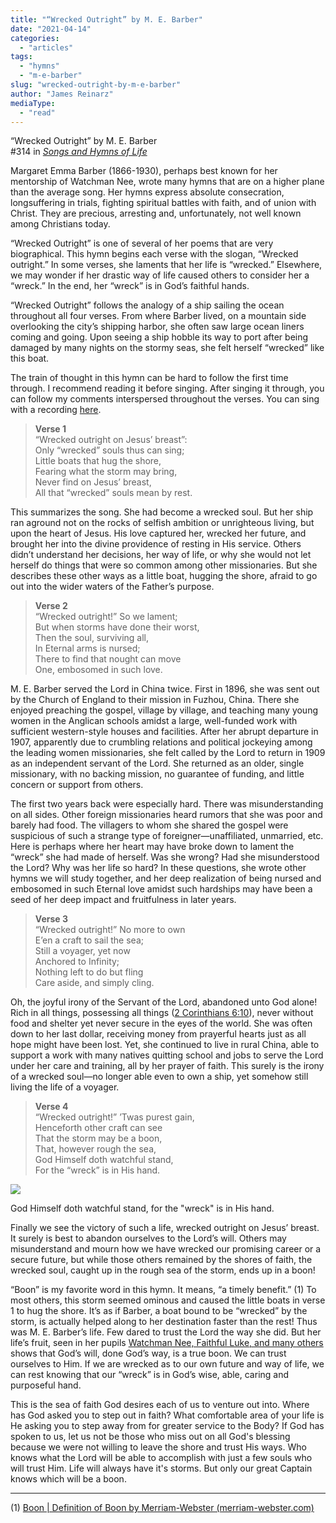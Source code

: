```yaml
---
title: "“Wrecked Outright” by M. E. Barber"
date: "2021-04-14"
categories: 
  - "articles"
tags: 
  - "hymns"
  - "m-e-barber"
slug: "wrecked-outright-by-m-e-barber"
author: "James Reinarz"
mediaType: 
  - "read"
---
```


“Wrecked Outright” by M. E. Barber  
#314 in _[Songs and Hymns of Life](https://www.asweetsavor.org/songs-hymns-of-life/)_

Margaret Emma Barber (1866-1930), perhaps best known for her mentorship of Watchman Nee, wrote many hymns that are on a higher plane than the average song. Her hymns express absolute consecration, longsuffering in trials, fighting spiritual battles with faith, and of union with Christ. They are precious, arresting and, unfortunately, not well known among Christians today.

“Wrecked Outright” is one of several of her poems that are very biographical. This hymn begins each verse with the slogan, “Wrecked outright.” In some verses, she laments that her life is “wrecked.” Elsewhere, we may wonder if her drastic way of life caused others to consider her a “wreck.” In the end, her “wreck” is in God’s faithful hands.

“Wrecked Outright” follows the analogy of a ship sailing the ocean throughout all four verses. From where Barber lived, on a mountain side overlooking the city’s shipping harbor, she often saw large ocean liners coming and going. Upon seeing a ship hobble its way to port after being damaged by many nights on the stormy seas, she felt herself “wrecked” like this boat.

The train of thought in this hymn can be hard to follow the first time through. I recommend reading it before singing. After singing it through, you can follow my comments interspersed throughout the verses. You can sing with a recording [here](https://www.hymnal.net/en/hymn/h/637).

> **Verse 1**  
> “Wrecked outright on Jesus’ breast”:  
> Only “wrecked” souls thus can sing;  
> Little boats that hug the shore,  
> Fearing what the storm may bring,  
> Never find on Jesus’ breast,  
> All that “wrecked” souls mean by rest.

This summarizes the song. She had become a wrecked soul. But her ship ran aground not on the rocks of selfish ambition or unrighteous living, but upon the heart of Jesus. His love captured her, wrecked her future, and brought her into the divine providence of resting in His service. Others didn’t understand her decisions, her way of life, or why she would not let herself do things that were so common among other missionaries. But she describes these other ways as a little boat, hugging the shore, afraid to go out into the wider waters of the Father’s purpose.

> **Verse 2**  
> “Wrecked outright!” So we lament;  
> But when storms have done their worst,  
> Then the soul, surviving all,  
> In Eternal arms is nursed;  
> There to find that nought can move  
> One, embosomed in such love.

M. E. Barber served the Lord in China twice. First in 1896, she was sent out by the Church of England to their mission in Fuzhou, China. There she enjoyed preaching the gospel, village by village, and teaching many young women in the Anglican schools amidst a large, well-funded work with sufficient western-style houses and facilities. After her abrupt departure in 1907, apparently due to crumbling relations and political jockeying among the leading women missionaries, she felt called by the Lord to return in 1909 as an independent servant of the Lord. She returned as an older, single missionary, with no backing mission, no guarantee of funding, and little concern or support from others. 

The first two years back were especially hard. There was misunderstanding on all sides. Other foreign missionaries heard rumors that she was poor and barely had food. The villagers to whom she shared the gospel were suspicious of such a strange type of foreigner—unaffiliated, unmarried, etc. Here is perhaps where her heart may have broke down to lament the “wreck” she had made of herself. Was she wrong? Had she misunderstood the Lord? Why was her life so hard? In these questions, she wrote other hymns we will study together, and her deep realization of being nursed and embosomed in such Eternal love amidst such hardships may have been a seed of her deep impact and fruitfulness in later years. 

> **Verse 3**  
> “Wrecked outright!” No more to own  
> E’en a craft to sail the sea;  
> Still a voyager, yet now  
> Anchored to Infinity;  
> Nothing left to do but fling  
> Care aside, and simply cling.

Oh, the joyful irony of the Servant of the Lord, abandoned unto God alone! Rich in all things, possessing all things ([2 Corinthians 6:10](https://www.biblegateway.com/passage/?search=2+Corinthians+6%3A10%29&version=ESV)), never without food and shelter yet never secure in the eyes of the world. She was often down to her last dollar, receiving money from prayerful hearts just as all hope might have been lost. Yet, she continued to live in rural China, able to support a work with many natives quitting school and jobs to serve the Lord under her care and training, all by her prayer of faith. This surely is the irony of a wrecked soul—no longer able even to own a ship, yet somehow still living the life of a voyager.

> **Verse 4**  
> “Wrecked outright!” ’Twas purest gain,  
> Henceforth other craft can see  
> That the storm may be a boon,  
> That, however rough the sea,  
> God Himself doth watchful stand,  
> For the “wreck” is in His hand.

![](https://www.asweetsavor.org/wp-content/uploads/Wrecked-Outrigt-Image_Joyce-Chen-1-819x632.jpg)

God Himself doth watchful stand, for the "wreck" is in His hand.

Finally we see the victory of such a life, wrecked outright on Jesus’ breast. It surely is best to abandon ourselves to the Lord’s will. Others may misunderstand and mourn how we have wrecked our promising career or a secure future, but while those others remained by the shores of faith, the wrecked soul, caught up in the rough sea of the storm, ends up in a boon! 

“Boon” is my favorite word in this hymn. It means, “a timely benefit.” (1) To most others, this storm seemed ominous and caused the little boats in verse 1 to hug the shore. It’s as if Barber, a boat bound to be “wrecked” by the storm, is actually helped along to her destination faster than the rest! Thus was M. E. Barber’s life. Few dared to trust the Lord the way she did. But her life’s fruit, seen in her pupils [Watchman Nee, Faithful Luke, and many others](https://heritage.asweetsavor.org/overview-of-margaret-emma-barber) shows that God’s will, done God’s way, is a true boon. We can trust ourselves to Him. If we are wrecked as to our own future and way of life, we can rest knowing that our “wreck” is in God’s wise, able, caring and purposeful hand. 

This is the sea of faith God desires each of us to venture out into. Where has God asked you to step out in faith? What comfortable area of your life is He asking you to step away from for greater service to the Body? If God has spoken to us, let us not be those who miss out on all God's blessing because we were not willing to leave the shore and trust His ways. Who knows what the Lord will be able to accomplish with just a few souls who will trust Him. Life will always have it's storms. But only our great Captain knows which will be a boon.

* * *

(1) [Boon | Definition of Boon by Merriam-Webster (merriam-webster.com)](https://www.merriam-webster.com/dictionary/boon)
